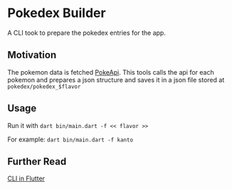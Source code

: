 # Pokedex Builder

A CLI took to prepare the pokedex entries for the app.

## Motivation
The pokemon data is fetched [PokeApi](https://pokeapi.co/docs/v2#pokemon). This tools calls the api for each pokemon and prepares a json structure and saves it in a json file stored at ```pokedex/pokedex_$flavor```

## Usage
Run it with ```dart bin/main.dart -f << flavor >>```

For example: ```dart bin/main.dart -f kanto```

## Further Read
[CLI in Flutter](https://dart.dev/tutorials/server/get-started#3-create-a-small-app)

